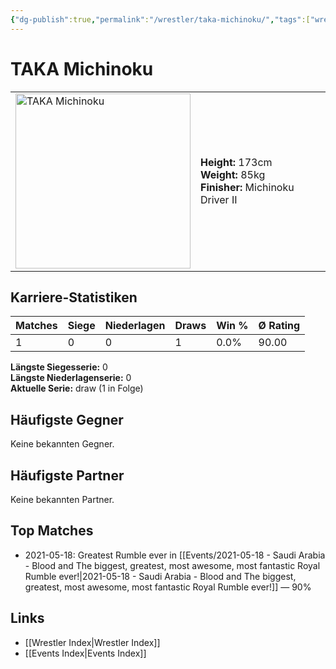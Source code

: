 ```yaml
---
{"dg-publish":true,"permalink":"/wrestler/taka-michinoku/","tags":["wrestler"],"noteIcon":"","created":"2025-08-11T09:33:21.192+02:00"}
---
```



# TAKA Michinoku

<table>
<tr>
<td><img src="TAKA Michinoku.png" width="280" alt="TAKA Michinoku"></td>
<td>
<b>Height:</b> 173cm<br>
<b>Weight:</b> 85kg<br>
<b>Finisher:</b> Michinoku Driver II<br>
</td>
</tr>
</table>

## Karriere-Statistiken

| Matches | Siege | Niederlagen | Draws | Win % | Ø Rating |
|---------|-------|-------------|-------|-------|-----------|
| 1 | 0 | 0 | 1 | 0.0% | 90.00 |

**Längste Siegesserie:** 0<br>**Längste Niederlagenserie:** 0<br>**Aktuelle Serie:** draw (1 in Folge)


## Häufigste Gegner
Keine bekannten Gegner.

## Häufigste Partner
Keine bekannten Partner.

## Top Matches
- 2021-05-18: Greatest Rumble ever in [[Events/2021-05-18 - Saudi Arabia - Blood and The biggest, greatest, most awesome, most fantastic Royal Rumble ever!\|2021-05-18 - Saudi Arabia - Blood and The biggest, greatest, most awesome, most fantastic Royal Rumble ever!]] — 90%

## Links
- [[Wrestler Index\|Wrestler Index]]
- [[Events Index\|Events Index]]
